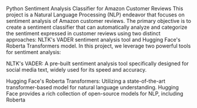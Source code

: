 
  Python Sentiment Analysis Classifier for Amazon Customer Reviews 
This project is a Natural Language Processing (NLP) endeavor that focuses on sentiment analysis of Amazon customer reviews. The primary objective is to create a sentiment classifier that can automatically analyze and categorize the sentiment expressed in customer reviews using two distinct approaches: NLTK's VADER sentiment analysis tool and Hugging Face's Roberta Transformers model.
In this project, we leverage two powerful tools for sentiment analysis:

NLTK's VADER: A pre-built sentiment analysis tool specifically designed for social media text, widely used for its speed and accuracy.

Hugging Face's Roberta Transformers: Utilizing a state-of-the-art transformer-based model for natural language understanding. Hugging Face provides a rich collection of open-source models for NLP, including Roberta

